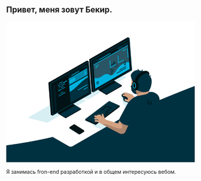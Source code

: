 ## Привет, меня зовут Бекир.
<picture>
  <source media="(prefers-color-scheme: light)" srcset="099A3BE4-55C5-4AC6-B306-7C16D620966B.gif">
  <source media="(prefers-color-scheme: dark)" srcset="EC2CB232-C99C-4FC0-9DE5-559B1A6FAC0F.gif">
  <img src="68747470733a2f2f63646e2e6472696262626c652e636f6d2f75736572732f3733303730332f73637265656e73686f74732f363538313234332f6176656e746f2e676966.gif" />
</picture>

Я занимась fron-end разработкой и в общем интересуюсь вебом.
